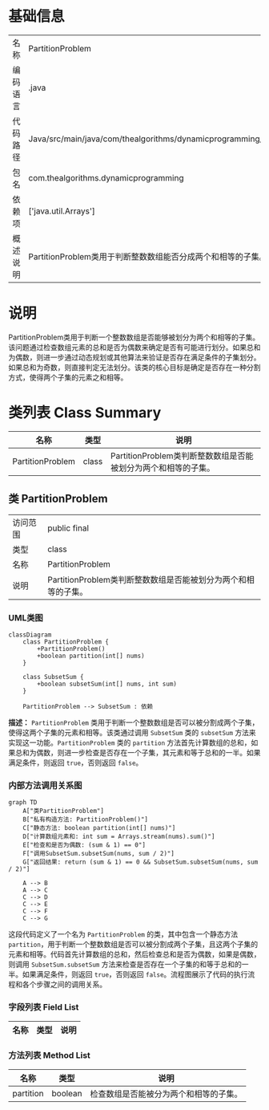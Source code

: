 # 基础信息

|      |      |
|------|------|
| 名称 | PartitionProblem |
| 编码语言 | .java |
| 代码路径 | Java/src/main/java/com/thealgorithms/dynamicprogramming/PartitionProblem.java |
| 包名 | com.thealgorithms.dynamicprogramming |
| 依赖项 | ['java.util.Arrays'] |
| 概述说明 | PartitionProblem类用于判断整数数组能否分成两个和相等的子集。 |

# 说明

PartitionProblem类用于判断一个整数数组是否能够被划分为两个和相等的子集。该问题通过检查数组元素的总和是否为偶数来确定是否有可能进行划分。如果总和为偶数，则进一步通过动态规划或其他算法来验证是否存在满足条件的子集划分。如果总和为奇数，则直接判定无法划分。该类的核心目标是确定是否存在一种分割方式，使得两个子集的元素之和相等。

# 类列表 Class Summary

| 名称   | 类型  | 说明 |
|-------|------|-------------|
| PartitionProblem | class | PartitionProblem类判断整数数组是否能被划分为两个和相等的子集。 |



## 类 PartitionProblem

|      |      |
|------|------|
| 访问范围 | public final |
| 类型 | class |
| 名称 | PartitionProblem |
| 说明 | PartitionProblem类判断整数数组是否能被划分为两个和相等的子集。 |


### UML类图

```mermaid
classDiagram
    class PartitionProblem {
        +PartitionProblem()
        +boolean partition(int[] nums)
    }

    class SubsetSum {
        +boolean subsetSum(int[] nums, int sum)
    }

    PartitionProblem --> SubsetSum : 依赖
```

**描述：**
`PartitionProblem` 类用于判断一个整数数组是否可以被分割成两个子集，使得这两个子集的元素和相等。该类通过调用 `SubsetSum` 类的 `subsetSum` 方法来实现这一功能。`PartitionProblem` 类的 `partition` 方法首先计算数组的总和，如果总和为偶数，则进一步检查是否存在一个子集，其元素和等于总和的一半。如果满足条件，则返回 `true`，否则返回 `false`。


### 内部方法调用关系图

```mermaid
graph TD
    A["类PartitionProblem"]
    B["私有构造方法: PartitionProblem()"]
    C["静态方法: boolean partition(int[] nums)"]
    D["计算数组元素和: int sum = Arrays.stream(nums).sum()"]
    E["检查和是否为偶数: (sum & 1) == 0"]
    F["调用SubsetSum.subsetSum(nums, sum / 2)"]
    G["返回结果: return (sum & 1) == 0 && SubsetSum.subsetSum(nums, sum / 2)"]

    A --> B
    A --> C
    C --> D
    C --> E
    C --> F
    C --> G
```

这段代码定义了一个名为 `PartitionProblem` 的类，其中包含一个静态方法 `partition`，用于判断一个整数数组是否可以被分割成两个子集，且这两个子集的元素和相等。代码首先计算数组的总和，然后检查总和是否为偶数，如果是偶数，则调用 `SubsetSum.subsetSum` 方法来检查是否存在一个子集的和等于总和的一半。如果满足条件，则返回 `true`，否则返回 `false`。流程图展示了代码的执行流程和各个步骤之间的调用关系。

### 字段列表 Field List

| 名称  | 类型  | 说明 |
|-------|-------|------|

### 方法列表 Method List

| 名称  | 类型  | 说明 |
|-------|-------|------|
| partition | boolean | 检查数组是否能被分为两个和相等的子集。 |





